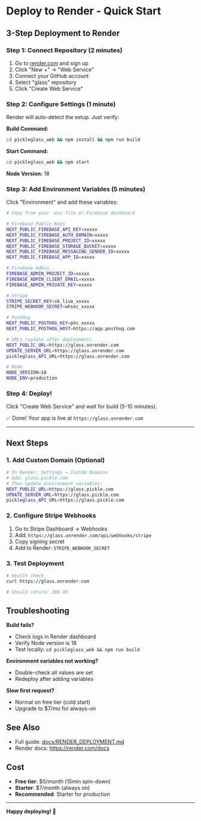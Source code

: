 # Deploy to Render - Quick Start

## 3-Step Deployment to Render

### Step 1: Connect Repository (2 minutes)

1. Go to [render.com](https://render.com) and sign up
2. Click "New +" → "Web Service"
3. Connect your GitHub account
4. Select "glass" repository
5. Click "Create Web Service"

### Step 2: Configure Settings (1 minute)

Render will auto-detect the setup. Just verify:

**Build Command:**
```bash
cd pickleglass_web && npm install && npm run build
```

**Start Command:**
```bash
cd pickleglass_web && npm start
```

**Node Version:** 18

### Step 3: Add Environment Variables (5 minutes)

Click "Environment" and add these variables:

```bash
# Copy from your .env file or Firebase dashboard

# Firebase Public Keys
NEXT_PUBLIC_FIREBASE_API_KEY=xxxxx
NEXT_PUBLIC_FIREBASE_AUTH_DOMAIN=xxxxx
NEXT_PUBLIC_FIREBASE_PROJECT_ID=xxxxx
NEXT_PUBLIC_FIREBASE_STORAGE_BUCKET=xxxxx
NEXT_PUBLIC_FIREBASE_MESSAGING_SENDER_ID=xxxxx
NEXT_PUBLIC_FIREBASE_APP_ID=xxxxx

# Firebase Admin
FIREBASE_ADMIN_PROJECT_ID=xxxxx
FIREBASE_ADMIN_CLIENT_EMAIL=xxxxx
FIREBASE_ADMIN_PRIVATE_KEY=xxxxx

# Stripe
STRIPE_SECRET_KEY=sk_live_xxxxx
STRIPE_WEBHOOK_SECRET=whsec_xxxxx

# PostHog
NEXT_PUBLIC_POSTHOG_KEY=phc_xxxxx
NEXT_PUBLIC_POSTHOG_HOST=https://app.posthog.com

# URLs (update after deployment)
NEXT_PUBLIC_URL=https://glass.onrender.com
UPDATE_SERVER_URL=https://glass.onrender.com
pickleglass_API_URL=https://glass.onrender.com

# Node
NODE_VERSION=18
NODE_ENV=production
```

### Step 4: Deploy!

Click "Create Web Service" and wait for build (5-10 minutes).

✅ Done! Your app is live at `https://glass.onrender.com`

---

## Next Steps

### 1. Add Custom Domain (Optional)

```bash
# In Render: Settings → Custom Domains
# Add: glass.pickle.com
# Then update environment variables:
NEXT_PUBLIC_URL=https://glass.pickle.com
UPDATE_SERVER_URL=https://glass.pickle.com
pickleglass_API_URL=https://glass.pickle.com
```

### 2. Configure Stripe Webhooks

1. Go to Stripe Dashboard → Webhooks
2. Add: `https://glass.onrender.com/api/webhooks/stripe`
3. Copy signing secret
4. Add to Render: `STRIPE_WEBHOOK_SECRET`

### 3. Test Deployment

```bash
# Health check
curl https://glass.onrender.com

# Should return: 200 OK
```

## Troubleshooting

**Build fails?**
- Check logs in Render dashboard
- Verify Node version is 18
- Test locally: `cd pickleglass_web && npm run build`

**Environment variables not working?**
- Double-check all values are set
- Redeploy after adding variables

**Slow first request?**
- Normal on free tier (cold start)
- Upgrade to $7/mo for always-on

## See Also

- Full guide: [docs/RENDER_DEPLOYMENT.md](docs/RENDER_DEPLOYMENT.md)
- Render docs: https://render.com/docs

## Cost

- **Free tier**: $0/month (15min spin-down)
- **Starter**: $7/month (always on)
- **Recommended**: Starter for production

---

**Happy deploying! 🚀**

